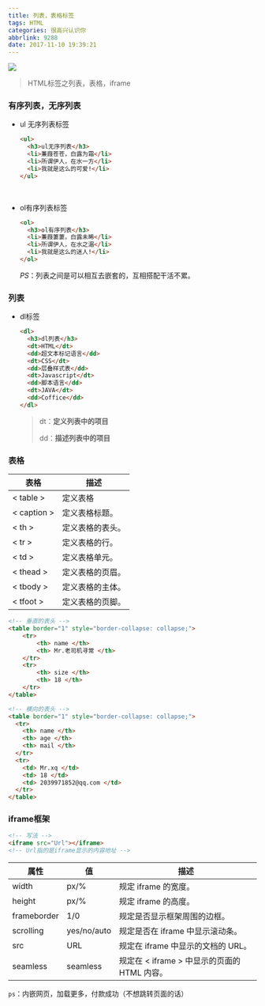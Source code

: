 ```yaml
---
title: 列表，表格标签
tags: HTML
categories: 很高兴认识你
abbrlink: 9288
date: 2017-11-10 19:39:21
---
```


![](https://wallpapers.wallhaven.cc/wallpapers/full/wallhaven-407979.jpg)

<!-- more -->

> HTML标签之列表，表格，iframe

### 有序列表，无序列表

- ul 无序列表标签

  ```html
  <ul>
    <h3>ul无序列表</h3>
    <li>蒹葭苍苍，白露为霜</li>
    <li>所谓伊人，在水一方</li>
    <li>我就是这么的可爱!</li>
  </ul>
  ```

  ​

- ol有序列表标签

  ```html
  <ol>
    <h3>ol有序列表</h3>
    <li>蒹葭萋萋，白露未晞</li>
    <li>所谓伊人，在水之湄</li>
    <li>我就是这么的迷人!</li>
  </ol>
  ```

  *PS*：列表之间是可以相互去嵌套的，互相搭配干活不累。





### 列表

- dl标签

  ```html
  <dl>
    <h3>dl列表</h3>
    <dt>HTML</dt>
    <dd>超文本标记语言</dd>
    <dt>CSS</dt>
    <dd>层叠样式表</dd>
    <dt>Javascript</dt>
    <dd>脚本语言</dd>
    <dt>JAVA</dt>
    <dd>Coffice</dd>
  </dl>
  ```

  > dt：**定义列表中的项目** 
  >
  > dd：**描述列表中的项目** 





### 表格

| 表格          | 描述       |
| ----------- | -------- |
| < table >   | 定义表格     |
| < caption > | 定义表格标题。  |
| < th >      | 定义表格的表头。 |
| < tr >      | 定义表格的行。  |
| < td >      | 定义表格单元。  |
| < thead >   | 定义表格的页眉。 |
| < tbody >   | 定义表格的主体。 |
| < tfoot >   | 定义表格的页脚。 |



```html
<!-- 垂直的表头 -->
<table border="1" style="border-collapse: collapse;">
    <tr>
        <th> name </th>
        <th> Mr.老司机寻常 </th>
    </tr>
    <tr>
        <th> size </th>
        <th> 18 </th>
    </tr>
</table>
```

```html
<!-- 横向的表头 -->
<table border="1" style="border-collapse: collapse;">
  <tr>
    <th> name </th>
    <th> age </th>
    <th> mail </th>
  </tr>
  <tr>
    <td> Mr.xq </td>
    <td> 18 </td>
    <td> 2039971852@qq.com </td>
  </tr>
</table>
```


### iframe框架

```html
<!-- 写法 -->
<iframe src="Url"></iframe>
<!-- Url指的是iframe显示的内容地址 -->
```

| 属性          | 值           | 描述                              |
| ----------- | ----------- | ------------------------------- |
| width       | px/%        | 规定 iframe 的宽度。                  |
| height      | px/%        | 规定 iframe 的高度。                  |
| frameborder | 1/0         | 规定是否显示框架周围的边框。                  |
| scrolling   | yes/no/auto | 规定是否在 iframe 中显示滚动条。            |
| src         | URL         | 规定在 iframe 中显示的文档的 URL。         |
| seamless    | seamless    | 规定在 < iframe > 中显示的页面的 HTML 内容。 |

`ps`：内嵌网页，加载更多，付款成功（不想跳转页面的话）